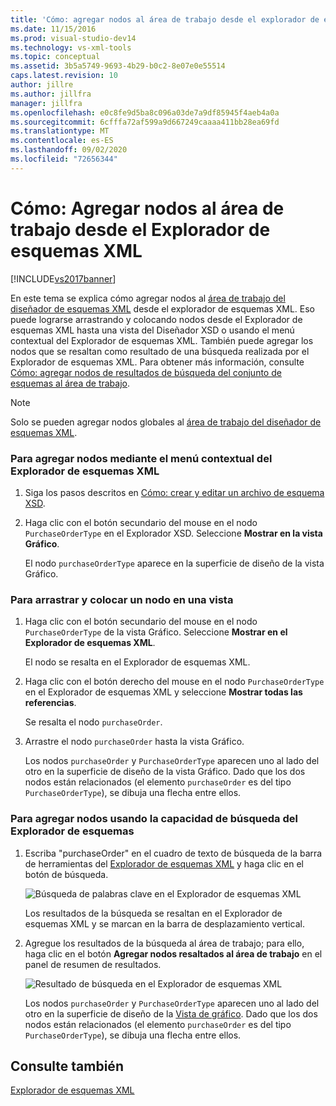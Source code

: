 ```yaml
---
title: 'Cómo: agregar nodos al área de trabajo desde el explorador de esquemas XML | Microsoft Docs'
ms.date: 11/15/2016
ms.prod: visual-studio-dev14
ms.technology: vs-xml-tools
ms.topic: conceptual
ms.assetid: 3b5a5749-9693-4b29-b0c2-8e07e0e55514
caps.latest.revision: 10
author: jillre
ms.author: jillfra
manager: jillfra
ms.openlocfilehash: e0c8fe9d5ba8c096a03de7a9df85945f4aeb4a0a
ms.sourcegitcommit: 6cfffa72af599a9d667249caaaa411bb28ea69fd
ms.translationtype: MT
ms.contentlocale: es-ES
ms.lasthandoff: 09/02/2020
ms.locfileid: "72656344"
---
```

# <a name="how-to-add-nodes-to-the-workspace-from-the-xml-schema-explorer"></a>Cómo: Agregar nodos al área de trabajo desde el Explorador de esquemas XML
[!INCLUDE[vs2017banner](../includes/vs2017banner.md)]

En este tema se explica cómo agregar nodos al [área de trabajo del diseñador de esquemas XML](../xml-tools/xml-schema-designer-workspace.md) desde el explorador de esquemas XML. Eso puede lograrse arrastrando y colocando nodos desde el Explorador de esquemas XML hasta una vista del Diseñador XSD o usando el menú contextual del Explorador de esquemas XML. También puede agregar los nodos que se resaltan como resultado de una búsqueda realizada por el Explorador de esquemas XML. Para obtener más información, consulte [Cómo: agregar nodos de resultados de búsqueda del conjunto de esquemas al área de trabajo](../xml-tools/how-to-add-schema-set-search-result-nodes-to-the-workspace.md).

> [!NOTE]
> Solo se pueden agregar nodos globales al [área de trabajo del diseñador de esquemas XML](../xml-tools/xml-schema-designer-workspace.md).

### <a name="to-add-nodes-through-the-xml-explorer-context-menu"></a>Para agregar nodos mediante el menú contextual del Explorador de esquemas XML

1. Siga los pasos descritos en [Cómo: crear y editar un archivo de esquema XSD](../xml-tools/how-to-create-and-edit-an-xsd-schema-file.md).

2. Haga clic con el botón secundario del mouse en el nodo `PurchaseOrderType` en el Explorador XSD. Seleccione **Mostrar en la vista Gráfico**.

     El nodo `purchaseOrderType` aparece en la superficie de diseño de la vista Gráfico.

### <a name="to-drag-and-drop-a-node-on-to-a-view"></a>Para arrastrar y colocar un nodo en una vista

1. Haga clic con el botón secundario del mouse en el nodo `PurchaseOrderType` de la vista Gráfico. Seleccione **Mostrar en el Explorador de esquemas XML**.

     El nodo se resalta en el Explorador de esquemas XML.

2. Haga clic con el botón derecho del mouse en el nodo `PurchaseOrderType` en el Explorador de esquemas XML y seleccione **Mostrar todas las referencias**.

     Se resalta el nodo `purchaseOrder`.

3. Arrastre el nodo `purchaseOrder` hasta la vista Gráfico.

     Los nodos `purchaseOrder` y `PurchaseOrderType` aparecen uno al lado del otro en la superficie de diseño de la vista Gráfico. Dado que los dos nodos están relacionados (el elemento `purchaseOrder` es del tipo `PurchaseOrderType`), se dibuja una flecha entre ellos.

### <a name="to-add-nodes-using-the-schema-explorer-search-capability"></a>Para agregar nodos usando la capacidad de búsqueda del Explorador de esquemas

1. Escriba "purchaseOrder" en el cuadro de texto de búsqueda de la barra de herramientas del [Explorador de esquemas XML](../xml-tools/xml-schema-explorer.md) y haga clic en el botón de búsqueda.

     ![Búsqueda de palabras clave en el Explorador de esquemas XML](../xml-tools/media/schemaexplorersearch.gif "SchemaExplorerSearch")

     Los resultados de la búsqueda se resaltan en el Explorador de esquemas XML y se marcan en la barra de desplazamiento vertical.

2. Agregue los resultados de la búsqueda al área de trabajo; para ello, haga clic en el botón **Agregar nodos resaltados al área de trabajo** en el panel de resumen de resultados.

     ![Resultado de búsqueda en el Explorador de esquemas XML](../xml-tools/media/schemaexplorersearchresult.gif "SchemaExplorerSearchResult")

     Los nodos `purchaseOrder` y `PurchaseOrderType` aparecen uno al lado del otro en la superficie de diseño de la [Vista de gráfico](../xml-tools/graph-view.md). Dado que los dos nodos están relacionados (el elemento `purchaseOrder` es del tipo `PurchaseOrderType`), se dibuja una flecha entre ellos.

## <a name="see-also"></a>Consulte también
 [Explorador de esquemas XML](../xml-tools/xml-schema-explorer.md)
